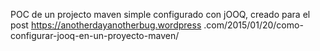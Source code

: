 POC de un projecto maven simple configurado con jOOQ, creado para el post https://anotherdayanotherbug.wordpress
.com/2015/01/20/como-configurar-jooq-en-un-proyecto-maven/
